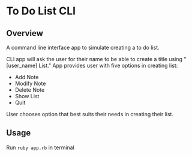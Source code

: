 # To Do List CLI

## Overview
A command line interface app to simulate creating a to do list.

CLI app will ask the user for their name to be able to create a title using "[user_name] List." App provides user with five options in creating list:
- Add Note
- Modify Note
- Delete Note
- Show List
- Quit

User chooses option that best suits their needs in creating their list.

## Usage
Run `ruby app.rb` in terminal
